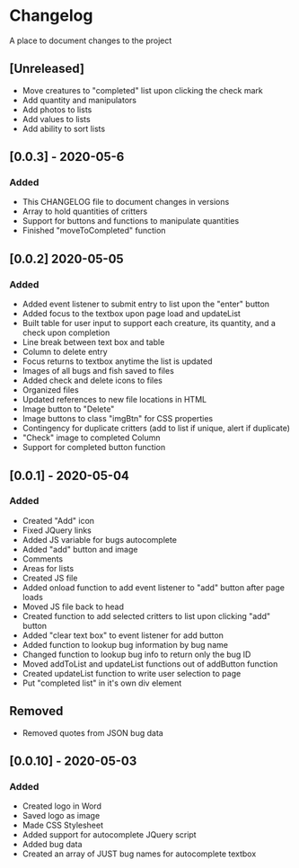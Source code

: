 # Changelog
A place to document changes to the project

## [Unreleased]
- Move creatures to "completed" list upon clicking the check mark
- Add quantity and manipulators
- Add photos to lists
- Add values to lists
- Add ability to sort lists

## [0.0.3] - 2020-05-6
### Added
- This CHANGELOG file to document changes in versions
- Array to hold quantities of critters
- Support for buttons and functions to manipulate quantities
- Finished "moveToCompleted" function 

## [0.0.2] 2020-05-05
### Added
- Added event listener to submit entry to list upon the "enter" button
- Added focus to the textbox upon page load and updateList
- Built table for user input to support each creature, its quantity, and a check upon completion
- Line break between text box and table
- Column to delete entry
- Focus returns to textbox anytime the list is updated
- Images of all bugs and fish saved to files
- Added check and delete icons to files
- Organized files
- Updated references to new file locations in HTML
- Image button to "Delete"
- Image buttons to class "imgBtn" for CSS properties
- Contingency for duplicate critters (add to list if unique, alert if duplicate)
- "Check" image to completed Column
- Support for completed button function

## [0.0.1] - 2020-05-04
### Added
- Created "Add" icon
- Fixed JQuery links
- Added JS variable for bugs autocomplete
- Added "add" button and image
- Comments
- Areas for lists
- Created JS file
- Added onload function to add event listener to "add" button after page loads
- Moved JS file back to head
- Created function to add selected critters to list upon clicking "add" button
- Added "clear text box" to event listener for add button
- Added function to lookup bug information by bug name
- Changed function to lookup bug info to return only the bug ID
- Moved addToList and updateList functions out of addButton function
- Created updateList function to write user selection to page
- Put "completed list" in it's own div element
## Removed
- Removed quotes from JSON bug data


## [0.0.10] - 2020-05-03
### Added
- Created logo in Word
- Saved logo as image
- Made CSS Stylesheet
- Added support for autocomplete JQuery script
- Added bug data
- Created an array of JUST bug names for autocomplete textbox
